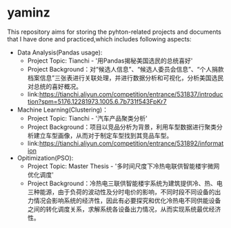 # yaminz
This repository aims for storing the pyhton-related projects and documents that I have done and practiced,which includes following aspects:
* Data Analysis(Pandas usage):
  - Project Topic: Tianchi - '用Pandas揭秘美国选民的总统喜好'
  - Project Background：对“候选人信息”、“候选人委员会信息”、“个人捐款档案信息”三张表进行关联处理，并进行数据分析和可视化，分析美国选民对总统的喜好概况。
  - link:https://tianchi.aliyun.com/competition/entrance/531837/introduction?spm=5176.12281973.1005.6.7b731f543FpKr7
* Machine Learning(Clustering)：
  - Project Topic: Tianchi - '汽车产品聚类分析'
  - Project Background：项目以竞品分析为背景，利用车型数据进行聚类分析建立车型画像，从而对于制定车型找到其竞品车型。
  - link:https://tianchi.aliyun.com/competition/entrance/531892/information
* Opitimization(PSO): 
  - Project Topic: Master Thesis - '多时间尺度下冷热电联供智能楼宇微网优化调度'
  - Project Background：冷热电三联供智能楼宇系统为建筑提供冷、热、电三种能源，由于负荷的波动性及分时电价的影响，不同时段不同设备的出力情况会影响系统的经济性，因此有必要探究和优化冷热电不同供能设备之间的转化调度关系，求解系统各设备出力情况，从而实现系统最优经济性。
